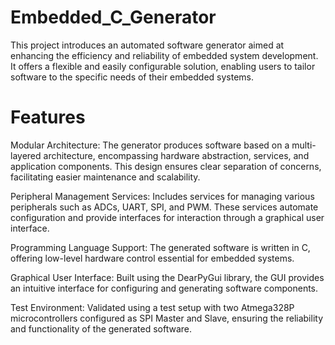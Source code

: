 # Embedded_C_Generator
This project introduces an automated software generator aimed at enhancing the efficiency and reliability of embedded system development. It offers a flexible and easily configurable solution, enabling users to tailor software to the specific needs of their embedded systems.

# Features
Modular Architecture: The generator produces software based on a multi-layered architecture, encompassing hardware abstraction, services, and application components. This design ensures clear separation of concerns, facilitating easier maintenance and scalability.

Peripheral Management Services: Includes services for managing various peripherals such as ADCs, UART, SPI, and PWM. These services automate configuration and provide interfaces for interaction through a graphical user interface.

Programming Language Support: The generated software is written in C, offering low-level hardware control essential for embedded systems.

Graphical User Interface: Built using the DearPyGui library, the GUI provides an intuitive interface for configuring and generating software components.

Test Environment: Validated using a test setup with two Atmega328P microcontrollers configured as SPI Master and Slave, ensuring the reliability and functionality of the generated software.
